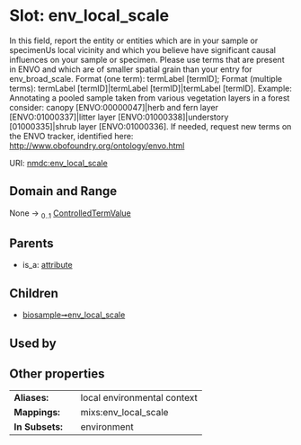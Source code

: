 
# Slot: env_local_scale


In this field, report the entity or entities which are in your sample or specimenUs local vicinity and which you believe have significant causal influences on your sample or specimen. Please use terms that are present in ENVO and which are of smaller spatial grain than your entry for env_broad_scale. Format (one term): termLabel [termID]; Format (multiple terms): termLabel [termID]|termLabel [termID]|termLabel [termID]. Example: Annotating a pooled sample taken from various vegetation layers in a forest consider: canopy [ENVO:00000047]|herb and fern layer [ENVO:01000337]|litter layer [ENVO:01000338]|understory [01000335]|shrub layer [ENVO:01000336]. If needed, request new terms on the ENVO tracker, identified here: http://www.obofoundry.org/ontology/envo.html

URI: [nmdc:env_local_scale](https://microbiomedata/meta/env_local_scale)


## Domain and Range

None &#8594;  <sub>0..1</sub> [ControlledTermValue](ControlledTermValue.md)

## Parents

 *  is_a: [attribute](attribute.md)

## Children

 *  [biosample➞env_local_scale](biosample_env_local_scale.md)

## Used by


## Other properties

|  |  |  |
| --- | --- | --- |
| **Aliases:** | | local environmental context |
| **Mappings:** | | mixs:env_local_scale |
| **In Subsets:** | | environment |

